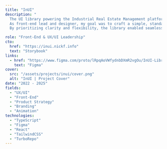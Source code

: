```yaml
---
title: "InUI"
description: "
  The UI library powering the Industrial Real Estate Management platform.[br]
  As front-end lead and designer, my goal was to craft a simple, standards-based component API that feels as intuitive as native HTML.[br]
  By prioritizing clarity and flexibility, the library enabled seamless integration, fast development, and a consistent user experience across the entire project."

role: "Front-End & UX/UI Leadership"
cto:
  href: "https://inui.nickf.info"
  text: "Storybook"
links:
  - href: "https://www.figma.com/proto/lRpqAoVWfydnbDXmR2vgOu/InUI-Library?page-id=0%3A1&node-id=5-2&p=f&viewport=240%2C440%2C0.08&t=NJjP6ViAJlQ1E5CN-1&scaling=scale-down-width&content-scaling=fixed&starting-point-node-id=5%3A2&show-proto-sidebar=1"
    text: "Figma"
cover:
  src: "/assets/projects/inui/cover.png"
  alt: "InUI | Project Cover"
date: "2022 - 2025"
fields:
  - "UX/UI"
  - "Front-End"
  - "Product Strategy"
  - "Branding"
  - "Animation"
technologies:
  - "TypeScript"
  - "Figma"
  - "React"
  - "TailwindCSS"
  - "TurboRepo"
---
```

